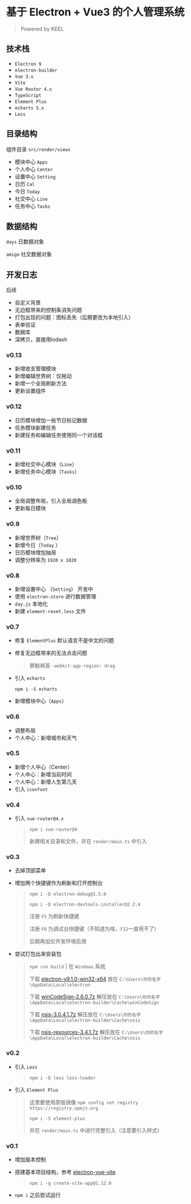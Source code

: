 # 基于 Electron + Vue3 的个人管理系统

> Powered by KEEL



## 技术栈

- `Electron 9` 
- `electron-builder`
- `Vue 3.x`
- `Vite`
- `Vue Router 4.x`
- `TypeScript`
- `Element Plus`
- `echarts 5.x`
- `Less`



## 目录结构

组件目录 `src/render/views`

- 模块中心 `Apps`
- 个人中心 `Center`
- 设置中心 `Setting`
- 日历 `Cal`
- 今日 `Today`
- 社交中心 `Line`
- 任务中心 `Tasks`

## 数据结构

`days` 日数据对象

`amigo` 社交数据对象



## 开发日志

后续

- 自定义背景
- 无边框带来的控制条消失问题
- 打包出现的问题：图标丢失（后期更改为本地引入）
- 表单验证
- 数据库
- 深拷贝，直接用lodash

### v0.13

- 新增收支管理模块
- 新增编辑世界树：仅拖动
- 新增一个全局刷新方法
- 更新设置组件

### v0.12

- 日历模块增加一些节日标记数据
- 任务模块新建任务
- 新建任务和编辑任务使用同一个对话框

### v0.11

- 新增社交中心模块（`Line`）
- 新增任务中心模块（`Tasks`）

### v0.10

- 全局调整布局，引入全局调色板
- 更新每日模块

### v0.9

- 新增世界树（`Tree`） 
- 新增今日（`Today` ）
- 日历模块增加抽屉
- 调整分辨率为 `1920 x 1820`

### v0.8

- 新增设置中心 （`Setting`） 开发中
- 使用 `electron-store` 进行数据管理
- `day.js` 本地化
- 新建 `element-reset.less` 文件

### v0.7

- 修复 `ElementPlus` 默认语言不是中文的问题

- 修复无边框带来的无法点击问题   

  > 罪魁祸首 `-webkit-app-region: drag`

- 引入 `echarts`

  `npm i -S echarts`

- 新增模块中心（`Apps`）  

### v0.6

- 调整布局
- 个人中心：新增城市和天气

### v0.5

- 新增个人中心（Center）
- 个人中心：新增当前时间
- 个人中心：新增人生第几天
- 引入 `iconfont`

### v0.4

- 引入 `vue-router@4.x`

  > `npm i vue-router@4`
  >
  > 新建相关目录和文件，并在 `render/main.ts` 中引入

### v0.3

- 去掉顶部菜单

- 增加两个快捷键作为刷新和打开控制台

  > `npm i -D electron-debug@1.5.0`
  >
  > `npm i -D electron-devtools-installer@2.2.4`
  >
  > 注册 `F5` 为刷新快捷键
  >
  > 注册 `F6` 为调试台快捷键（不知道为啥，`F12`一直用不了）
  >
  > 后期再加仅开发环境启用

- 尝试打包出来安装包

  > `npm run build` | 在 `Windows` 系统
  >
  > 下载 [electron-v9.1.0-win32-x64](https://github.com/electron/electron/releases/download/v9.1.0/electron-v9.1.0-win32-x64.zip) 放在 `C:\Users\你的名字\AppData\Local\electron`
  >
  > 下载 [winCodeSign-2.6.0.7z](https://github.com/electron-userland/electron-builder-binaries/releases/download/winCodeSign-2.6.0/winCodeSign-2.6.0.7z) 解压放在 `C:\Users\你的名字\AppData\Local\electron-builder\Cache\winCodeSign`
  >
  > 下载 [nsis-3.0.4.1.7z](https://github.com/electron-userland/electron-builder-binaries/releases/download/nsis-3.0.4.1/nsis-3.0.4.1.7z) 解压放在 `C:\Users\你的名字\AppData\Local\electron-builder\Cache\nsis`
  >
  > 下载 [nsis-resources-3.4.1.7z](https://github.com/electron-userland/electron-builder-binaries/releases/download/nsis-resources-3.4.1/nsis-resources-3.4.1.7z) 解压放在 `C:\Users\你的名字\AppData\Local\electron-builder\Cache\nsis`

### v0.2

- 引入 `Less` 

  > `npm i -D less less-loader`

- 引入 `Element Plus` 

  > 这里要使用原版镜像 `npm config set registry https://registry.npmjs.org`
  >
  > `npm i -S element-plus`
  >
  > 并在 `render/main.ts` 中进行完整引入（注意要引入样式）

### v0.1

- 增加版本控制

- 搭建基本项目结构，参考 [electron-vue-vite](https://github.com/caoxiemeihao/electron-vue-vite)

  > `npm i -g create-vite-app@1.12.0`

- `npm i` 之后尝试运行
